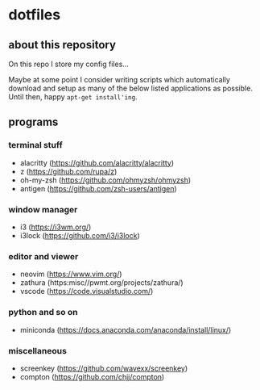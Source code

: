 # dotfiles

## about this repository

On this repo I store my config files...

Maybe at some point I consider writing scripts which automatically download and
setup as many of the below listed applications as possible. Until then, happy
``apt-get install'ing``.

## programs

### terminal stuff

- alacritty (https://github.com/alacritty/alacritty)
- z (https://github.com/rupa/z)
- oh-my-zsh (https://github.com/ohmyzsh/ohmyzsh)
- antigen (https://github.com/zsh-users/antigen)

### window manager
- i3 (https://i3wm.org/)
- i3lock (https://github.com/i3/i3lock)

### editor and viewer
- neovim (https://www.vim.org/)
- zathura (https:misc//pwmt.org/projects/zathura/)
- vscode (https://code.visualstudio.com/)

### python and so on
- miniconda (https://docs.anaconda.com/anaconda/install/linux/)

### miscellaneous
- screenkey (https://github.com/wavexx/screenkey)
- compton (https://github.com/chjj/compton)
